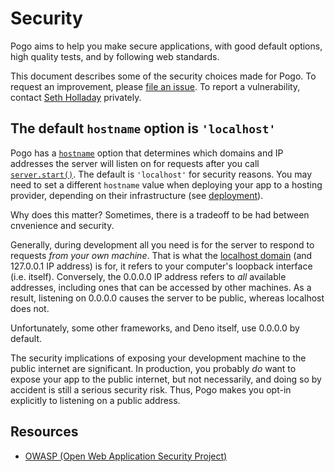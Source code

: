 # Security

Pogo aims to help you make secure applications, with good default options, high quality tests, and by following web standards.

This document describes some of the security choices made for Pogo. To request an improvement, please [file an issue](https://github.com/sholladay/pogo/issues/new). To report a vulnerability, contact [Seth Holladay](https://seth-holladay.com/contact) privately.

## The default `hostname` option is `'localhost'`

Pogo has a [`hostname`](https://github.com/sholladay/pogo#hostname) option that determines which domains and IP addresses the server will listen on for requests after you call [`server.start()`](https://github.com/sholladay/pogo#serverstart). The default is `'localhost'` for security reasons. You may need to set a different `hostname` value when deploying your app to a hosting provider, depending on their infrastructure (see [deployment](./deployment.md)).

Why does this matter? Sometimes, there is a tradeoff to be had between cnvenience and security.

Generally, during development all you need is for the server to respond to requests _from your own machine_. That is what the [localhost domain](https://en.wikipedia.org/wiki/Localhost) (and 127.0.0.1 IP address) is for, it refers to your computer's loopback interface (i.e. itself). Conversely, the 0.0.0.0 IP address refers to _all_ available addresses, including ones that can be accessed by other machines. As a result, listening on 0.0.0.0 causes the server to be public, whereas localhost does not.

Unfortunately, some other frameworks, and Deno itself, use 0.0.0.0 by default.

The security implications of exposing your development machine to the public internet are significant. In production, you probably _do_ want to expose your app to the public internet, but not necessarily, and doing so by accident is still a serious security risk. Thus, Pogo makes you opt-in explicitly to listening on a public address.

## Resources

 - [OWASP (Open Web Application Security Project)](https://owasp.org/)
